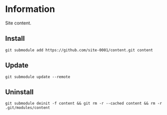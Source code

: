 # Information

Site content.

## Install

```
git submodule add https://github.com/site-0001/content.git content
```

## Update

```
git submodule update --remote
```

## Uninstall

```
git submodule deinit -f content && git rm -r --cached content && rm -r .git/modules/content
```
